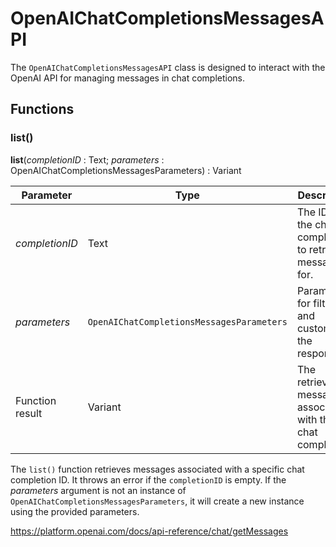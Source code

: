 # OpenAIChatCompletionsMessagesAPI

The `OpenAIChatCompletionsMessagesAPI` class is designed to interact with the OpenAI API for managing messages in chat completions.

## Functions

### list()

**list**(*completionID* : Text; *parameters* : OpenAIChatCompletionsMessagesParameters) : Variant

| Parameter        | Type                                                                          | Description                                                  |
|------------------|-------------------------------------------------------------------------------|--------------------------------------------------------------|
| *completionID*   | Text                                                                       | The ID of the chat completion to retrieve messages for.      |
| *parameters*     | `OpenAIChatCompletionsMessagesParameters`                                    | Parameters for filtering and customizing the response.       |
| Function result| Variant                                                                    | The retrieved messages associated with the chat completion.  |

The `list()` function retrieves messages associated with a specific chat completion ID. It throws an error if the `completionID` is empty. If the *parameters* argument is not an instance of `OpenAIChatCompletionsMessagesParameters`, it will create a new instance using the provided parameters.

https://platform.openai.com/docs/api-reference/chat/getMessages
